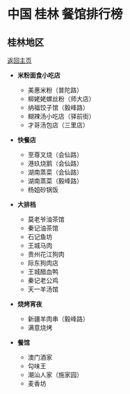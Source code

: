 # 中国 桂林 餐馆排行榜

## 桂林地区

[返回主页](http://wanlicn.github.io/restaurant/)

* **米粉面食小吃店**
  * 美惠米粉（普陀路）
  * 柳姥姥螺丝粉（师大店）
  * 纳福饺子馆（毅峰路）
  * 糊辣汤小吃店（驿前街）
  * 才哥汤包店（三里店）
  
* **快餐店**
  * 至尊叉烧（会仙路）
  * 港玖烧鹅（会仙路）
  * 湖南蒸菜（会仙路）
  * 湖南蒸菜（毅峰路）
  * 杨姐砂锅饭
    
* **大排档**
  * 莫老爷油茶馆
  * 秦记油茶馆
  * 石记鱼坊
  * 王城马肉
  * 贵州花江狗肉
  * 际东狗肉店
  * 王城醋血鸭
  * 秦记老公鸡
  * 天一羊汤馆

* **烧烤宵夜**
  * 新疆羊肉串（毅峰路）
  * 满意烧烤
  
* **餐馆**
  * 澳门酒家
  * 勾味王
  * 潮汕人家（施家园）
  * 麦香坊
